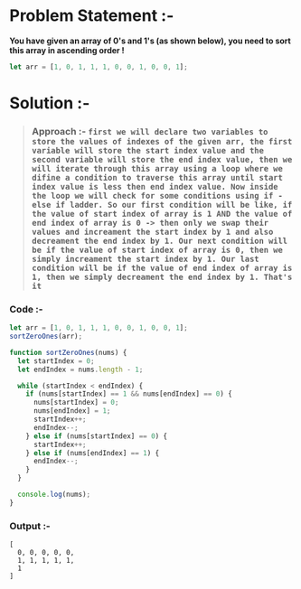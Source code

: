 # Problem Statement :- 
**You have given an array of 0's and 1's (as shown below), you need to sort this array in ascending order !**
```js
let arr = [1, 0, 1, 1, 1, 0, 0, 1, 0, 0, 1];
```
# Solution :-
>### **Approach :-** `first we will declare two variables to store the values of indexes of the given arr, the first variable will store the start index value and the second variable will store the end index value, then we will iterate through this array using a loop where we difine a condition to traverse this array until start index value is less then end index value. Now inside the loop we will check for some conditions using if - else if ladder. So our first condition will be like, if the value of start index of array is 1 AND the value of end index of array is 0 -> then only we swap their values and increament the start index by 1 and also decreament the end index by 1. Our next condition will be if the value of start index of array is 0, then we simply increament the start index by 1. Our last condition will be if the value of end index of array is 1, then we simply decreament the end index by 1. That's it`
### **Code :-**
```js
let arr = [1, 0, 1, 1, 1, 0, 0, 1, 0, 0, 1];
sortZeroOnes(arr);

function sortZeroOnes(nums) {
  let startIndex = 0;
  let endIndex = nums.length - 1;

  while (startIndex < endIndex) {
    if (nums[startIndex] == 1 && nums[endIndex] == 0) {
      nums[startIndex] = 0;
      nums[endIndex] = 1;
      startIndex++;
      endIndex--;
    } else if (nums[startIndex] == 0) {
      startIndex++;
    } else if (nums[endIndex] == 1) {
      endIndex--;
    }
  }

  console.log(nums);
}
```
### **Output :-**
```
[
  0, 0, 0, 0, 0,
  1, 1, 1, 1, 1,
  1
]
```

